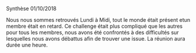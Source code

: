 Synthèse 01/10/2018

Nous nous sommes retrouvés Lundi à Midi, tout le monde était présent etun membre était en retard.
Ce challenge était plus compliqué que les autres pour tous les membres, nous avons été confrontés à des difficultés sur lesquelles nous avons débattus afin de trouver une issue.
La réunion aura durée une heure.